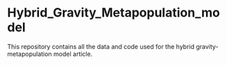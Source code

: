 # Hybrid_Gravity_Metapopulation_model

This repository contains all the data and code used for the hybrid gravity-metapopulation model article.
